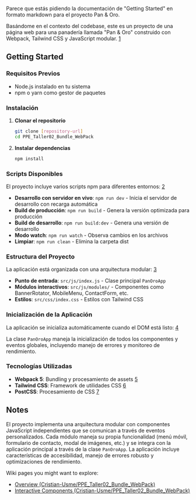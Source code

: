 Parece que estás pidiendo la documentación de "Getting Started" en formato markdown para el proyecto Pan & Oro. <cite/>

Basándome en el contexto del codebase, este es un proyecto de una página web para una panadería llamada "Pan & Oro" construido con Webpack, Tailwind CSS y JavaScript modular. [1](#0-0)

## Getting Started

### Requisitos Previos

- Node.js instalado en tu sistema
- npm o yarn como gestor de paquetes

### Instalación

1. **Clonar el repositorio**

   ```bash
   git clone [repository-url]
   cd PPE_Taller02_Bundle_WebPack
   ```

2. **Instalar dependencias**
   ```bash
   npm install
   ```

### Scripts Disponibles

El proyecto incluye varios scripts npm para diferentes entornos: [2](#0-1)

- **Desarrollo con servidor en vivo**: `npm run dev` - Inicia el servidor de desarrollo con recarga automática
- **Build de producción**: `npm run build` - Genera la versión optimizada para producción
- **Build de desarrollo**: `npm run build:dev` - Genera una versión de desarrollo
- **Modo watch**: `npm run watch` - Observa cambios en los archivos
- **Limpiar**: `npm run clean` - Elimina la carpeta dist

### Estructura del Proyecto

La aplicación está organizada con una arquitectura modular: [3](#0-2)

- **Punto de entrada**: `src/js/index.js` - Clase principal `PanOroApp`
- **Módulos interactivos**: `src/js/modules/` - Componentes como BannerRotator, MobileMenu, ContactForm, etc.
- **Estilos**: `src/css/index.css` - Estilos con Tailwind CSS

### Inicialización de la Aplicación

La aplicación se inicializa automáticamente cuando el DOM está listo: [4](#0-3)

La clase `PanOroApp` maneja la inicialización de todos los componentes y eventos globales, incluyendo manejo de errores y monitoreo de rendimiento.

### Tecnologías Utilizadas

- **Webpack 5**: Bundling y procesamiento de assets [5](#0-4)
- **Tailwind CSS**: Framework de utilidades CSS [6](#0-5)
- **PostCSS**: Procesamiento de CSS [7](#0-6)

## Notes

El proyecto implementa una arquitectura modular con componentes JavaScript independientes que se comunican a través de eventos personalizados. Cada módulo maneja su propia funcionalidad (menú móvil, formulario de contacto, modal de imágenes, etc.) y se integra con la aplicación principal a través de la clase `PanOroApp`. La aplicación incluye características de accesibilidad, manejo de errores robusto y optimizaciones de rendimiento.

Wiki pages you might want to explore:

- [Overview (Cristian-Usme/PPE_Taller02_Bundle_WebPack)](/wiki/Cristian-Usme/PPE_Taller02_Bundle_WebPack#1)
- [Interactive Components (Cristian-Usme/PPE_Taller02_Bundle_WebPack)](/wiki/Cristian-Usme/PPE_Taller02_Bundle_WebPack#3)
